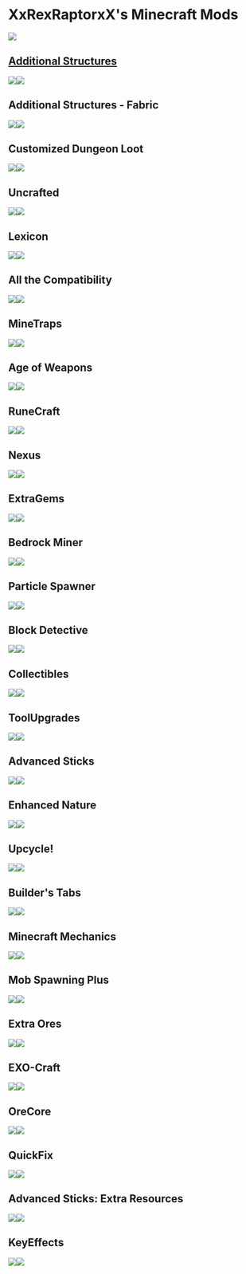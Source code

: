 # XxRexRaptorxX's Minecraft Mods

<a href="https://www.curseforge.com/members/xxrexraptorxx/projects" target="_blank"><img src="https://cf.way2muchnoise.eu/author/full_XxRexRaptorxX_downloads.svg?badge_style=flat" />

## Additional Structures
<a href="https://www.curseforge.com/minecraft/mc-mods/additional-structures" target="_blank"><img src="http://cf.way2muchnoise.eu/full_297680_downloads.svg?badge_style=flat" /><a href="https://www.curseforge.com/minecraft/mc-mods/additional-structures" target="_blank"><img src="http://cf.way2muchnoise.eu/versions/297680.svg?badge_style=flat" /></a>

## Additional Structures - Fabric
<a href="https://www.curseforge.com/minecraft/mc-mods/additional-structures-fabric" target="_blank"><img src="http://cf.way2muchnoise.eu/full_585782_downloads.svg?badge_style=flat" /><a href="https://www.curseforge.com/minecraft/mc-mods/additional-structures-fabric" target="_blank"><img src="http://cf.way2muchnoise.eu/versions/585782.svg?badge_style=flat" /></a>
  
## Customized Dungeon Loot
<a href="https://www.curseforge.com/minecraft/mc-mods/customized-dungeon-loot" target="_blank"><img src="http://cf.way2muchnoise.eu/full_258944_downloads.svg?badge_style=flat" /><a href="https://www.curseforge.com/minecraft/mc-mods/customized-dungeon-loot" target="_blank"><img src="http://cf.way2muchnoise.eu/versions/258944.svg?badge_style=flat" /></a>
    
## Uncrafted
<a href="https://www.curseforge.com/minecraft/mc-mods/uncrafted" target="_blank"><img src="http://cf.way2muchnoise.eu/full_318036_downloads.svg?badge_style=flat" /><a href="https://www.curseforge.com/minecraft/mc-mods/uncrafted" target="_blank"><img src="http://cf.way2muchnoise.eu/versions/240630.svg?badge_style=flat" /></a>
    
## Lexicon
<a href="https://www.curseforge.com/minecraft/mc-mods/lexicon" target="_blank"><img src="http://cf.way2muchnoise.eu/full_615275_downloads.svg?badge_style=flat" /><a href="https://www.curseforge.com/minecraft/mc-mods/lexicon" target="_blank"><img src="http://cf.way2muchnoise.eu/versions/615275.svg?badge_style=flat" /></a>
    
## All the Compatibility
<a href="https://www.curseforge.com/minecraft/mc-mods/all-the-compatibility" target="_blank"><img src="http://cf.way2muchnoise.eu/full_560350_downloads.svg?badge_style=flat" /><a href="https://www.curseforge.com/minecraft/mc-mods/all-the-compatibility" target="_blank"><img src="http://cf.way2muchnoise.eu/versions/560350.svg?badge_style=flat" /></a>
    
## MineTraps
<a href="https://www.curseforge.com/minecraft/mc-mods/minetraps" target="_blank"><img src="http://cf.way2muchnoise.eu/full_311546_downloads.svg?badge_style=flat" /><a href="https://www.curseforge.com/minecraft/mc-mods/minetraps" target="_blank"><img src="http://cf.way2muchnoise.eu/versions/311546.svg?badge_style=flat" /></a>
    
## Age of Weapons
<a href="https://www.curseforge.com/minecraft/mc-mods/age-of-weapons" target="_blank"><img src="http://cf.way2muchnoise.eu/full_265090_downloads.svg?badge_style=flat" /><a href="https://www.curseforge.com/minecraft/mc-mods/age-of-weapons" target="_blank"><img src="http://cf.way2muchnoise.eu/versions/265090.svg?badge_style=flat" /></a>
    
## RuneCraft
<a href="https://www.curseforge.com/minecraft/mc-mods/rune-craft" target="_blank"><img src="http://cf.way2muchnoise.eu/full_264936_downloads.svg?badge_style=flat" /><a href="https://www.curseforge.com/minecraft/mc-mods/rune-craft" target="_blank"><img src="http://cf.way2muchnoise.eu/versions/264936.svg?badge_style=flat" /></a>
    
## Nexus
<a href="https://www.curseforge.com/minecraft/mc-mods/nexus-battle-mode" target="_blank"><img src="http://cf.way2muchnoise.eu/full_639182_downloads.svg?badge_style=flat" /><a href="https://www.curseforge.com/minecraft/mc-mods/nexus-battle-mode" target="_blank"><img src="http://cf.way2muchnoise.eu/versions/639182.svg?badge_style=flat" /></a>
    
## ExtraGems
<a href="https://www.curseforge.com/minecraft/mc-mods/extra-gems" target="_blank"><img src="http://cf.way2muchnoise.eu/full_279180_downloads.svg?badge_style=flat" /><a href="https://www.curseforge.com/minecraft/mc-mods/extra-gems" target="_blank"><img src="http://cf.way2muchnoise.eu/versions/279180.svg?badge_style=flat" /></a>  

## Bedrock Miner
<a href="https://www.curseforge.com/minecraft/mc-mods/bedrock-miner" target="_blank"><img src="http://cf.way2muchnoise.eu/full_286666_downloads.svg?badge_style=flat" /><a href="https://www.curseforge.com/minecraft/mc-mods/bedrock-miner" target="_blank"><img src="http://cf.way2muchnoise.eu/versions/286666.svg?badge_style=flat" /></a>
    
## Particle Spawner
<a href="https://www.curseforge.com/minecraft/mc-mods/particle-spawner" target="_blank"><img src="http://cf.way2muchnoise.eu/full_622422_downloads.svg?badge_style=flat" /><a href="https://www.curseforge.com/minecraft/mc-mods/particle-spawner" target="_blank"><img src="http://cf.way2muchnoise.eu/versions/622422.svg?badge_style=flat" /></a>
    
## Block Detective
<a href="https://www.curseforge.com/minecraft/mc-mods/block-detective" target="_blank"><img src="http://cf.way2muchnoise.eu/full_662628_downloads.svg?badge_style=flat" /><a href="https://www.curseforge.com/minecraft/mc-mods/block-detective" target="_blank"><img src="http://cf.way2muchnoise.eu/versions/662628.svg?badge_style=flat" /></a>  

## Collectibles
<a href="https://www.curseforge.com/minecraft/mc-mods/collectibles" target="_blank"><img src="http://cf.way2muchnoise.eu/full_561493_downloads.svg?badge_style=flat" /><a href="https://www.curseforge.com/minecraft/mc-mods/collectibles" target="_blank"><img src="http://cf.way2muchnoise.eu/versions/561493.svg?badge_style=flat" /></a>

## ToolUpgrades
<a href="https://www.curseforge.com/minecraft/mc-mods/tool-upgrades" target="_blank"><img src="http://cf.way2muchnoise.eu/full_258131_downloads.svg?badge_style=flat" /><a href="https://www.curseforge.com/minecraft/mc-mods/tool-upgrades" target="_blank"><img src="http://cf.way2muchnoise.eu/versions/258131.svg?badge_style=flat" /></a>
  
## Advanced Sticks
<a href="https://www.curseforge.com/minecraft/mc-mods/advanced-sticks" target="_blank"><img src="http://cf.way2muchnoise.eu/full_247091_downloads.svg?badge_style=flat" /><a href="https://www.curseforge.com/minecraft/mc-mods/advanced-sticks" target="_blank"><img src="http://cf.way2muchnoise.eu/versions/247091.svg?badge_style=flat" /></a>
  
## Enhanced Nature
<a href="https://www.curseforge.com/minecraft/mc-mods/enhancednature" target="_blank"><img src="http://cf.way2muchnoise.eu/full_556321_downloads.svg?badge_style=flat" /><a href="https://www.curseforge.com/minecraft/mc-mods/enhancednature" target="_blank"><img src="http://cf.way2muchnoise.eu/versions/556321.svg?badge_style=flat" /></a>
  
## Upcycle!
<a href="https://www.curseforge.com/minecraft/mc-mods/upcycle" target="_blank"><img src="http://cf.way2muchnoise.eu/full_567281_downloads.svg?badge_style=flat" /><a href="https://www.curseforge.com/minecraft/mc-mods/upcycle" target="_blank"><img src="http://cf.way2muchnoise.eu/versions/567281.svg?badge_style=flat" /></a>
  
## Builder's Tabs
<a href="https://www.curseforge.com/minecraft/mc-mods/builders-tabs" target="_blank"><img src="http://cf.way2muchnoise.eu/full_261469_downloads.svg?badge_style=flat" /><a href="https://www.curseforge.com/minecraft/mc-mods/builders-tabs" target="_blank"><img src="http://cf.way2muchnoise.eu/versions/261469.svg?badge_style=flat" /></a>
  
## Minecraft Mechanics
<a href="https://www.curseforge.com/minecraft/modpacks/minecraft-mechanics" target="_blank"><img src="http://cf.way2muchnoise.eu/full_245645_downloads.svg?badge_style=flat" /><a href="https://www.curseforge.com/minecraft/modpacks/minecraft-mechanics" target="_blank"><img src="http://cf.way2muchnoise.eu/versions/245645.svg?badge_style=flat" /></a>
  
## Mob Spawning Plus
<a href="https://www.curseforge.com/minecraft/mc-mods/mob-spawning-plus" target="_blank"><img src="http://cf.way2muchnoise.eu/full_303811_downloads.svg?badge_style=flat" /><a href="https://www.curseforge.com/minecraft/mc-mods/mob-spawning-plus" target="_blank"><img src="http://cf.way2muchnoise.eu/versions/303811.svg?badge_style=flat" /></a>    
## Extra Ores
<a href="https://www.curseforge.com/minecraft/mc-mods/extraores" target="_blank"><img src="http://cf.way2muchnoise.eu/full_354868_downloads.svg?badge_style=flat" /><a href="https://www.curseforge.com/minecraft/mc-mods/extraores" target="_blank"><img src="http://cf.way2muchnoise.eu/versions/354868.svg?badge_style=flat" /></a>
    
## EXO-Craft
<a href="https://www.curseforge.com/minecraft/mc-mods/exo-craft" target="_blank"><img src="http://cf.way2muchnoise.eu/full_314546_downloads.svg?badge_style=flat" /><a href="https://www.curseforge.com/minecraft/mc-mods/exo-craft" target="_blank"><img src="http://cf.way2muchnoise.eu/versions/314546.svg?badge_style=flat" /></a>
    
## OreCore
<a href="https://www.curseforge.com/minecraft/mc-mods/ore-core" target="_blank"><img src="http://cf.way2muchnoise.eu/full_232386_downloads.svg?badge_style=flat" /><a href="https://www.curseforge.com/minecraft/mc-mods/ore-core" target="_blank"><img src="http://cf.way2muchnoise.eu/versions/232386.svg?badge_style=flat" /></a>
    
## QuickFix
<a href="https://www.curseforge.com/minecraft/mc-mods/quickfix" target="_blank"><img src="http://cf.way2muchnoise.eu/full_311305_downloads.svg?badge_style=flat" /><a href="https://www.curseforge.com/minecraft/mc-mods/quickfix" target="_blank"><img src="http://cf.way2muchnoise.eu/versions/311305.svg?badge_style=flat" /></a>
    
## Advanced Sticks: Extra Resources
<a href="https://www.curseforge.com/minecraft/mc-mods/advanced-sticks-extra-resources-add-on" target="_blank"><img src="http://cf.way2muchnoise.eu/full_253915_downloads.svg?badge_style=flat" /><a href="https://www.curseforge.com/minecraft/mc-mods/advanced-sticks-extra-resources-add-on" target="_blank"><img src="http://cf.way2muchnoise.eu/versions/253915.svg?badge_style=flat" /></a>  

## KeyEffects
<a href="https://www.curseforge.com/minecraft/mc-mods/keyeffects" target="_blank"><img src="http://cf.way2muchnoise.eu/full_239403.svg?badge_style=flat" /><a href="https://www.curseforge.com/minecraft/mc-mods/keyeffects" target="_blank"><img src="http://cf.way2muchnoise.eu/versions/239403.svg?badge_style=flat" /></a>
